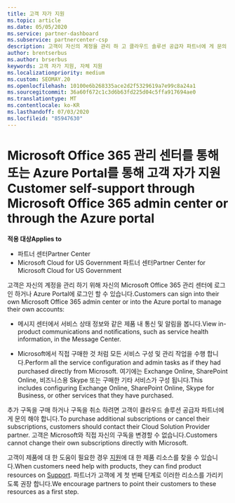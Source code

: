 ```yaml
---
title: 고객 자가 지원
ms.topic: article
ms.date: 05/05/2020
ms.service: partner-dashboard
ms.subservice: partnercenter-csp
description: 고객이 자신의 계정을 관리 하 고 클라우드 솔루션 공급자 파트너에 게 문의 해야 하는 시기와 위치를 알아봅니다.
author: brentserbus
ms.author: brserbus
keywords: 고객 자가 지원, 자체 지원
ms.localizationpriority: medium
ms.custom: SEOMAY.20
ms.openlocfilehash: 10100e6b268335ace2d2f5329619a7e99c8a24a1
ms.sourcegitcommit: 36a60f672c1c3d6b63fd225d04c5ffa917694ae0
ms.translationtype: MT
ms.contentlocale: ko-KR
ms.lasthandoff: 07/03/2020
ms.locfileid: "85947630"
---
```

# <a name="customer-self-support-through-microsoft-office-365-admin-center-or-through-the-azure-portal"></a><span data-ttu-id="cf38e-104">Microsoft Office 365 관리 센터를 통해 또는 Azure Portal를 통해 고객 자가 지원</span><span class="sxs-lookup"><span data-stu-id="cf38e-104">Customer self-support through Microsoft Office 365 admin center or through the Azure portal</span></span>

<span data-ttu-id="cf38e-105">**적용 대상**</span><span class="sxs-lookup"><span data-stu-id="cf38e-105">**Applies to**</span></span>

-  <span data-ttu-id="cf38e-106">파트너 센터</span><span class="sxs-lookup"><span data-stu-id="cf38e-106">Partner Center</span></span>
-  <span data-ttu-id="cf38e-107">Microsoft Cloud for US Government 파트너 센터</span><span class="sxs-lookup"><span data-stu-id="cf38e-107">Partner Center for Microsoft Cloud for US Government</span></span>

<span data-ttu-id="cf38e-108">고객은 자신의 계정을 관리 하기 위해 자신의 Microsoft Office 365 관리 센터에 로그인 하거나 Azure Portal에 로그인 할 수 있습니다.</span><span class="sxs-lookup"><span data-stu-id="cf38e-108">Customers can sign into their own Microsoft Office 365 admin center or into the Azure portal to manage their own accounts:</span></span>

-   <span data-ttu-id="cf38e-109">메시지 센터에서 서비스 상태 정보와 같은 제품 내 통신 및 알림을 봅니다.</span><span class="sxs-lookup"><span data-stu-id="cf38e-109">View in-product communications and notifications, such as service health information, in the Message Center.</span></span>

-   <span data-ttu-id="cf38e-110">Microsoft에서 직접 구매한 것 처럼 모든 서비스 구성 및 관리 작업을 수행 합니다.</span><span class="sxs-lookup"><span data-stu-id="cf38e-110">Perform all the service configuration and admin tasks as if they had purchased directly from Microsoft.</span></span> <span data-ttu-id="cf38e-111">여기에는 Exchange Online, SharePoint Online, 비즈니스용 Skype 또는 구매한 기타 서비스가 구성 됩니다.</span><span class="sxs-lookup"><span data-stu-id="cf38e-111">This includes configuring Exchange Online, SharePoint Online, Skype for Business, or other services that they have purchased.</span></span>

<span data-ttu-id="cf38e-112">추가 구독을 구매 하거나 구독을 취소 하려면 고객이 클라우드 솔루션 공급자 파트너에 게 문의 해야 합니다.</span><span class="sxs-lookup"><span data-stu-id="cf38e-112">To purchase additional subscriptions or cancel their subscriptions, customers should contact their Cloud Solution Provider partner.</span></span> <span data-ttu-id="cf38e-113">고객은 Microsoft와 직접 자신의 구독을 변경할 수 없습니다.</span><span class="sxs-lookup"><span data-stu-id="cf38e-113">Customers cannot change their own subscriptions directly with Microsoft.</span></span>

<span data-ttu-id="cf38e-114">고객이 제품에 대 한 도움이 필요한 경우 [지원](https://partnercenter.microsoft.com/partner/support)에 대 한 제품 리소스를 찾을 수 있습니다.</span><span class="sxs-lookup"><span data-stu-id="cf38e-114">When customers need help with products, they can find product resources on [Support](https://partnercenter.microsoft.com/partner/support).</span></span> <span data-ttu-id="cf38e-115">파트너가 고객에 게 첫 번째 단계로 이러한 리소스를 가리키도록 권장 합니다.</span><span class="sxs-lookup"><span data-stu-id="cf38e-115">We encourage partners to point their customers to these resources as a first step.</span></span>

 

 



